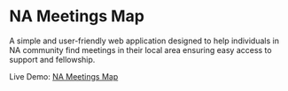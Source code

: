 # NA Meetings Map

A simple and user-friendly web application designed to help individuals in NA community find meetings in their local area ensuring easy access to support and fellowship.

Live Demo: [NA Meetings Map](https://na-philippines.onrender.com)
